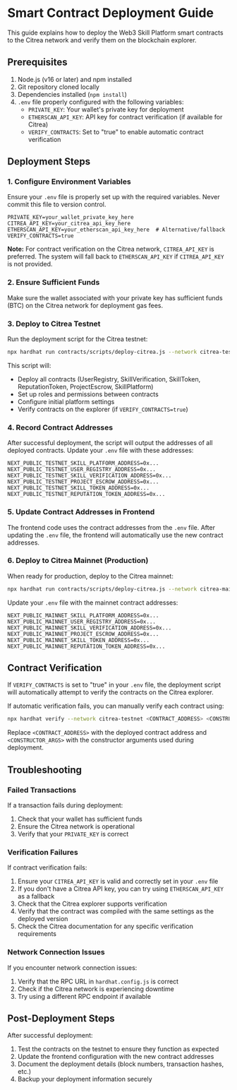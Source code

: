# Smart Contract Deployment Guide

This guide explains how to deploy the Web3 Skill Platform smart contracts to the Citrea network and verify them on the blockchain explorer.

## Prerequisites

1. Node.js (v16 or later) and npm installed
2. Git repository cloned locally
3. Dependencies installed (`npm install`)
4. `.env` file properly configured with the following variables:
   - `PRIVATE_KEY`: Your wallet's private key for deployment
   - `ETHERSCAN_API_KEY`: API key for contract verification (if available for Citrea)
   - `VERIFY_CONTRACTS`: Set to "true" to enable automatic contract verification

## Deployment Steps

### 1. Configure Environment Variables

Ensure your `.env` file is properly set up with the required variables. Never commit this file to version control.

```
PRIVATE_KEY=your_wallet_private_key_here
CITREA_API_KEY=your_citrea_api_key_here
ETHERSCAN_API_KEY=your_etherscan_api_key_here  # Alternative/fallback
VERIFY_CONTRACTS=true
```

**Note:** For contract verification on the Citrea network, `CITREA_API_KEY` is preferred. The system will fall back to `ETHERSCAN_API_KEY` if `CITREA_API_KEY` is not provided.

### 2. Ensure Sufficient Funds

Make sure the wallet associated with your private key has sufficient funds (BTC) on the Citrea network for deployment gas fees.

### 3. Deploy to Citrea Testnet

Run the deployment script for the Citrea testnet:

```bash
npx hardhat run contracts/scripts/deploy-citrea.js --network citrea-testnet
```

This script will:
- Deploy all contracts (UserRegistry, SkillVerification, SkillToken, ReputationToken, ProjectEscrow, SkillPlatform)
- Set up roles and permissions between contracts
- Configure initial platform settings
- Verify contracts on the explorer (if `VERIFY_CONTRACTS=true`)

### 4. Record Contract Addresses

After successful deployment, the script will output the addresses of all deployed contracts. Update your `.env` file with these addresses:

```
NEXT_PUBLIC_TESTNET_SKILL_PLATFORM_ADDRESS=0x...
NEXT_PUBLIC_TESTNET_USER_REGISTRY_ADDRESS=0x...
NEXT_PUBLIC_TESTNET_SKILL_VERIFICATION_ADDRESS=0x...
NEXT_PUBLIC_TESTNET_PROJECT_ESCROW_ADDRESS=0x...
NEXT_PUBLIC_TESTNET_SKILL_TOKEN_ADDRESS=0x...
NEXT_PUBLIC_TESTNET_REPUTATION_TOKEN_ADDRESS=0x...
```

### 5. Update Contract Addresses in Frontend

The frontend code uses the contract addresses from the `.env` file. After updating the `.env` file, the frontend will automatically use the new contract addresses.

### 6. Deploy to Citrea Mainnet (Production)

When ready for production, deploy to the Citrea mainnet:

```bash
npx hardhat run contracts/scripts/deploy-citrea.js --network citrea-mainnet
```

Update your `.env` file with the mainnet contract addresses:

```
NEXT_PUBLIC_MAINNET_SKILL_PLATFORM_ADDRESS=0x...
NEXT_PUBLIC_MAINNET_USER_REGISTRY_ADDRESS=0x...
NEXT_PUBLIC_MAINNET_SKILL_VERIFICATION_ADDRESS=0x...
NEXT_PUBLIC_MAINNET_PROJECT_ESCROW_ADDRESS=0x...
NEXT_PUBLIC_MAINNET_SKILL_TOKEN_ADDRESS=0x...
NEXT_PUBLIC_MAINNET_REPUTATION_TOKEN_ADDRESS=0x...
```

## Contract Verification

If `VERIFY_CONTRACTS` is set to "true" in your `.env` file, the deployment script will automatically attempt to verify the contracts on the Citrea explorer.

If automatic verification fails, you can manually verify each contract using:

```bash
npx hardhat verify --network citrea-testnet <CONTRACT_ADDRESS> <CONSTRUCTOR_ARGS>
```

Replace `<CONTRACT_ADDRESS>` with the deployed contract address and `<CONSTRUCTOR_ARGS>` with the constructor arguments used during deployment.

## Troubleshooting

### Failed Transactions

If a transaction fails during deployment:
1. Check that your wallet has sufficient funds
2. Ensure the Citrea network is operational
3. Verify that your `PRIVATE_KEY` is correct

### Verification Failures

If contract verification fails:
1. Ensure your `CITREA_API_KEY` is valid and correctly set in your `.env` file
2. If you don't have a Citrea API key, you can try using `ETHERSCAN_API_KEY` as a fallback
3. Check that the Citrea explorer supports verification
4. Verify that the contract was compiled with the same settings as the deployed version
5. Check the Citrea documentation for any specific verification requirements

### Network Connection Issues

If you encounter network connection issues:
1. Verify that the RPC URL in `hardhat.config.js` is correct
2. Check if the Citrea network is experiencing downtime
3. Try using a different RPC endpoint if available

## Post-Deployment Steps

After successful deployment:

1. Test the contracts on the testnet to ensure they function as expected
2. Update the frontend configuration with the new contract addresses
3. Document the deployment details (block numbers, transaction hashes, etc.)
4. Backup your deployment information securely